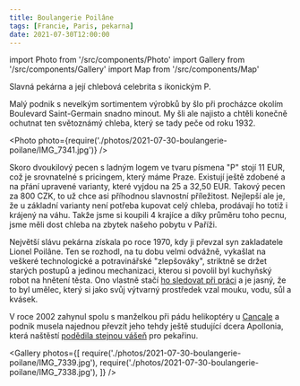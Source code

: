 ```yaml
---
title: Boulangerie Poilâne
tags: [Francie, Paris, pekarna]
date: 2021-07-30T12:00:00
---
```


import Photo from '/src/components/Photo'
import Gallery from '/src/components/Gallery'
import Map from '/src/components/Map'

Slavná pekárna a její chlebová celebrita s ikonickým P.

<!-- truncate -->

Malý podnik s nevelkým sortimentem výrobků by šlo při procházce okolím Boulevard Saint-Germain snadno minout. My šli ale najisto a chtěli konečně ochutnat ten světoznámý chleba, který se tady peče od roku 1932.

<Photo photo={require('./photos/2021-07-30-boulangerie-poilane/IMG_7341.jpg')} />

Skoro dvoukilový pecen s ladným logem ve tvaru písmena "P" stojí 11 EUR, což je srovnatelné s pricingem, který máme Praze. Existují ještě zdobené a na přání upravené varianty, které vyjdou na 25 a 32,50 EUR. Takový pecen za 800 CZK, to už chce asi příhodnou slavnostní příležitost. Nejlepší ale je, že u základní varianty není potřeba kupovat celý chleba, prodávají ho totiž i krájený na váhu. Takže jsme si koupili 4 krajíce a díky průměru toho pecnu, jsme měli dost chleba na zbytek našeho pobytu v Paříži.

Největší slávu pekárna získala po roce 1970, kdy ji převzal syn zakladatele Lionel Poilâne. Ten se rozhodl, na tu dobu velmi odvážně, vykašlat na veškeré technologické a potravinářské "zlepšováky", striktně se držet starých postupů a jedinou mechanizaci, kterou si povolil byl kuchyňský robot na hnětení těsta. Ono vlastně stačí [ho sledovat při práci](https://www.youtube.com/watch?v=WYOOyNZ5axs) a je jasný, že to byl umělec, který si jako svůj výtvarný prostředek vzal mouku, vodu, sůl a kvásek.

V roce 2002 zahynul spolu s manželkou při pádu helikoptéry u [Cancale](/2021/07/25/cancale) a podnik musela najednou převzít jeho tehdy ještě studující dcera Apollonia, která naštěstí [podědila stejnou vášeň](https://www.youtube.com/watch?v=h6XVAUZJ3QI) pro pekařinu.

<Gallery photos={[
require('./photos/2021-07-30-boulangerie-poilane/IMG_7339.jpg'),
require('./photos/2021-07-30-boulangerie-poilane/IMG_7338.jpg'),
]} />

<Map src="https://www.google.com/maps/embed?pb=!1m14!1m8!1m3!1d10501.450658626874!2d2.3289972!3d48.8512944!3m2!1i1024!2i768!4f13.1!3m3!1m2!1s0x0%3A0xc22d212412585ed0!2sBoulangerie%20Poil%C3%A2ne!5e0!3m2!1sen!2scz!4v1638634041560!5m2!1sen!2scz" />
